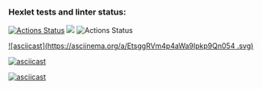 ### Hexlet tests and linter status:
[![Actions Status](https://github.com/Escudo7/frontend-project-lvl1/workflows/hexlet-check/badge.svg)](https://github.com/Escudo7/frontend-project-lvl1/actions)
<a href="https://codeclimate.com/github/Escudo7/frontend-project-lvl1/maintainability"><img src="https://api.codeclimate.com/v1/badges/403091d779271e02a04b/maintainability" /></a>
![Actions Status](https://github.com/Escudo7/frontend-project-lvl1/actions/workflows/github-actions-demo.yml/badge.svg)

[![asciicast](https://asciinema.org/a/EtsggRVm4p4aWa9Ipkp9Qn054 .svg)](https://asciinema.org/a/EtsggRVm4p4aWa9Ipkp9Qn054)

[![asciicast](https://asciinema.org/a/OgnLia1uP7AC02pep2PkR5YaH.svg)](https://asciinema.org/a/OgnLia1uP7AC02pep2PkR5YaH)

[![asciicast](https://asciinema.org/a/ZaKqDydKDcy6ibe5obmd7CcFs.svg)](https://asciinema.org/a/ZaKqDydKDcy6ibe5obmd7CcFs)
